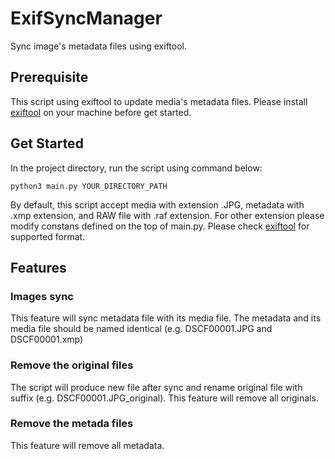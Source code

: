 # ExifSyncManager
Sync image's metadata files using exiftool.

## Prerequisite
This script using exiftool to update media's metadata files. Please install [exiftool](https://exiftool.org) on your machine before get started.

## Get Started
In the project directory, run the script using command below:
```
python3 main.py YOUR_DIRECTORY_PATH
```
By default, this script accept media with extension .JPG, metadata with .xmp extension, and RAW file with .raf extension. For other extension please modify constans defined on the top of main.py. Please check [exiftool](https://exiftool.org) for supported format.

## Features
### Images sync
This feature will sync metadata file with its media file. The metadata and its media file should be named identical (e.g. DSCF00001.JPG and DSCF00001.xmp)

### Remove the original files
The script will produce new file after sync and rename original file with suffix (e.g. DSCF00001.JPG_original). This feature will remove all originals.

### Remove the metada files
This feature will remove all metadata.
